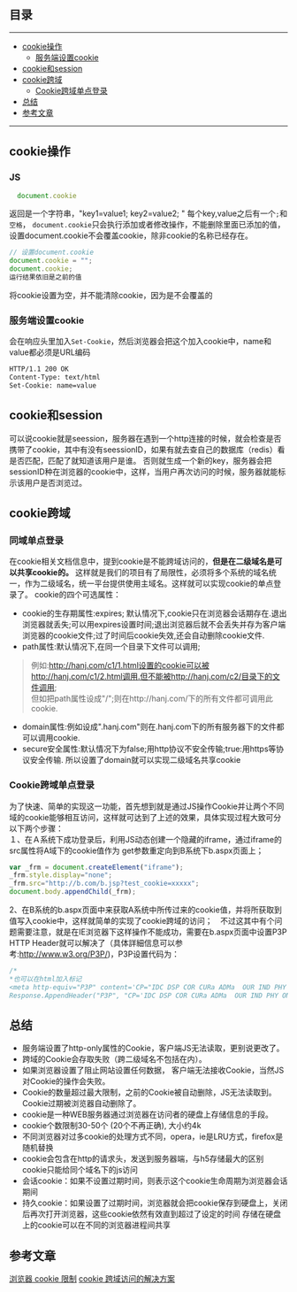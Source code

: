 ## 目录
---
- [cookie操作](#cookie操作)
  - [服务端设置cookie](#服务端设置cookie)
- [cookie和session](#cookie和session)
- [cookie跨域](#cookie跨域)
  - [Cookie跨域单点登录  ](#Cookie跨域单点登录--)
- [总结](#总结)
- [参考文章](#参考文章)
---

## cookie操作
### JS
```js
  document.cookie
```
返回是一个字符串，"key1=value1; key2=value2; "
每个key,value之后有一个`;`和`空格`，
`document.cookie`只会执行添加或者修改操作，不能删除里面已添加的值，设置document.cookie不会覆盖cookie，除非cookie的名称已经存在。
```js
// 设置document.cookie
document.cookie = "";
document.cookie;
运行结果依旧是之前的值
```
将cookie设置为空，并不能清除cookie，因为是不会覆盖的
### 服务端设置cookie
会在响应头里加入`Set-Cookie`，然后浏览器会把这个加入cookie中，name和value都必须是URL编码
```html
HTTP/1.1 200 OK
Content-Type: text/html
Set-Cookie: name=value
```
## cookie和session
可以说cookie就是seession，服务器在遇到一个http连接的时候，就会检查是否携带了cookie，其中有没有seessionID，如果有就去查自己的数据库（redis）看是否匹配，匹配了就知道该用户是谁。
否则就生成一个新的key，服务器会把sessionID种在浏览器的cookie中，这样，当用户再次访问的时候，服务器就能标示该用户是否浏览过。
## cookie跨域
### 同域单点登录
在cookie相关文档信息中，提到cookie是不能跨域访问的，**但是在二级域名是可以共享cookie的。** 这样就是我们的项目有了局限性，必须将多个系统的域名统一，作为二级域名，统一平台提供使用主域名。这样就可以实现cookie的单点登录了。
cookie的四个可选属性：
- cookie的生存期属性:expires;
默认情况下,cookie只在浏览器会话期存在.退出浏览器就丢失;可以用expires设置时间;退出浏览器后就不会丢失并存为客户端浏览器的cookie文件;过了时间后cookie失效,还会自动删除cookie文件. 
- path属性:默认情况下,在同一个目录下文件可以调用;  
>例如:http://hanj.com/c1/1.html设置的cookie可以被http://hanj.com/c1/2.html调用.但不能被http://hanj.com/c2/目录下的文件调用;  
> 但如把path属性设成"/";则在http://hanj.com/下的所有文件都可调用此cookie.  
- domain属性:例如设成".hanj.com"则在.hanj.com下的所有服务器下的文件都可以调用cookie.  
- secure安全属性:默认情况下为false;用http协议不安全传输;true:用https等协议安全传输. 
所以设置了domain就可以实现二级域名共享cookie
### Cookie跨域单点登录  
为了快速、简单的实现这一功能，首先想到就是通过JS操作Cookie并让两个不同域的cookie能够相互访问，这样就可达到了上述的效果，具体实现过程大致可分以下两个步骤：  
１、在Ａ系统下成功登录后，利用JS动态创建一个隐藏的iframe，通过iframe的src属性将A域下的cookie值作为 get参数重定向到B系统下b.aspx页面上；  
```js
var _frm = document.createElement("iframe"); 
_frm.style.display="none";  
_frm.src="http://b.com/b.jsp?test_cookie=xxxxx";  
document.body.appendChild(_frm);  
```
2、在B系统的b.aspx页面中来获取A系统中所传过来的cookie值，并将所获取到值写入cookie中，这样就简单的实现了cookie跨域的访问；　不过这其中有个问题需要注意，就是在IE浏览器下这样操作不能成功，需要在b.aspx页面中设置P3P HTTP Header就可以解决了（具体詳細信息可以参考:http://www.w3.org/P3P/)，P3P设置代码为： 
```js
/* 
*也可以在html加入标记 
<meta http-equiv="P3P" content='CP="IDC DSP COR CURa ADMa  OUR IND PHY ONL COM STA"'>
Response.AppendHeader("P3P", "CP='IDC DSP COR CURa ADMa  OUR IND PHY ONL COM STA'"); 
```
## 总结
- 服务端设置了http-only属性的Cookie，客户端JS无法读取，更别说更改了。
- 跨域的Cookie会存取失败（跨二级域名不包括在内）。
- 如果浏览器设置了阻止网站设置任何数据， 客户端无法接收Cookie，当然JS对Cookie的操作会失败。
- Cookie的数量超过最大限制，之前的Cookie被自动删除，JS无法读取到。Cookie过期被浏览器自动删除了。
- cookie是一种WEB服务器通过浏览器在访问者的硬盘上存储信息的手段。
- cookie个数限制30-50个 (20个不再正确), 大小约4k
- 不同浏览器对过多cookie的处理方式不同，opera，ie是LRU方式，firefox是随机替换
- cookie会包含在http的请求头，发送到服务器端，与h5存储最大的区别
cookie只能给同个域名下的js访问
- 会话cookie：如果不设置过期时间，则表示这个cookie生命周期为浏览器会话期间
- 持久cookie：如果设置了过期时间，浏览器就会把cookie保存到硬盘上，关闭后再次打开浏览器，这些cookie依然有效直到超过了设定的时间
存储在硬盘上的cookie可以在不同的浏览器进程间共享
## 参考文章
[浏览器 cookie 限制](http://www.planabc.net/2008/05/22/browser_cookie_restrictions/)
[cookie 跨域访问的解决方案](http://www.cnblogs.com/sueris/p/5674169.html)
